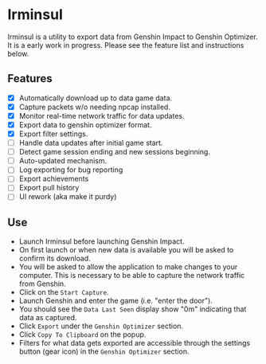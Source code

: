 # Irminsul

Irminsul is a utility to export data from Genshin Impact to Genshin Optimizer.
It is a early work in progress. Please see the feature list and instructions
below.

## Features

- [x] Automatically download up to data game data.
- [x] Capture packets w/o needing npcap installed.
- [x] Monitor real-time network traffic for data updates.
- [x] Export data to genshin optimizer format.
- [x] Export filter settings.
- [ ] Handle data updates after initial game start.
- [ ] Detect game session ending and new sessions beginning.
- [ ] Auto-updated mechanism.
- [ ] Log exporting for bug reporting
- [ ] Export achievements
- [ ] Export pull history
- [ ] UI rework (aka make it purdy)

## Use

- Launch Irminsul before launching Genshin Impact.
- On first launch or when new data is available you will be asked to confirm its
  download.
- You will be asked to allow the application to make changes to your computer.
  This is necessary to be able to capture the network traffic from Genshin.
- Click on the `Start Capture`.
- Launch Genshin and enter the game (i.e. "enter the door").
- You should see the `Data Last Seen` display show "0m" indicating that data
  as captured.
- Click `Export` under the `Genshin Optimizer` section.
- Click `Copy To Clipboard` on the popup.
- Filters for what data gets exported are accessible through the settings button
  (gear icon) in the `Genshin Optimizer` section.
